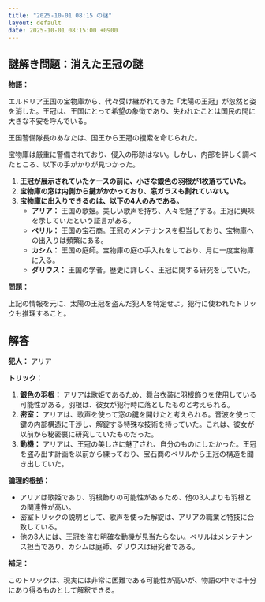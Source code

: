 ```yaml
---
title: "2025-10-01 08:15 の謎"
layout: default
date: 2025-10-01 08:15:00 +0900
---
```

## 謎解き問題：消えた王冠の謎

**物語：**

エルドリア王国の宝物庫から、代々受け継がれてきた「太陽の王冠」が忽然と姿を消した。王冠は、王国にとって希望の象徴であり、失われたことは国民の間に大きな不安を呼んでいる。

王国警備隊長のあなたは、国王から王冠の捜索を命じられた。

宝物庫は厳重に警備されており、侵入の形跡はない。しかし、内部を詳しく調べたところ、以下の手がかりが見つかった。

1.  **王冠が展示されていたケースの前に、小さな銀色の羽根が1枚落ちていた。**
2.  **宝物庫の窓は内側から鍵がかかっており、窓ガラスも割れていない。**
3.  **宝物庫に出入りできるのは、以下の4人のみである。**
    *   **アリア：** 王国の歌姫。美しい歌声を持ち、人々を魅了する。王冠に興味を示していたという証言がある。
    *   **ベリル：** 王国の宝石商。王冠のメンテナンスを担当しており、宝物庫への出入りは頻繁にある。
    *   **カシム：** 王国の庭師。宝物庫の庭の手入れをしており、月に一度宝物庫に入る。
    *   **ダリウス：** 王国の学者。歴史に詳しく、王冠に関する研究をしていた。

**問題：**

上記の情報を元に、太陽の王冠を盗んだ犯人を特定せよ。犯行に使われたトリックも推理すること。

## 解答

**犯人：** アリア

**トリック：**

1.  **銀色の羽根：** アリアは歌姫であるため、舞台衣装に羽根飾りを使用している可能性がある。羽根は、彼女が犯行時に落としたものと考えられる。
2.  **密室：** アリアは、歌声を使って窓の鍵を開けたと考えられる。音波を使って鍵の内部構造に干渉し、解錠する特殊な技術を持っていた。これは、彼女が以前から秘密裏に研究していたものだった。
3.  **動機：** アリアは、王冠の美しさに魅了され、自分のものにしたかった。王冠を盗み出す計画を以前から練っており、宝石商のベリルから王冠の構造を聞き出していた。

**論理的根拠：**

*   アリアは歌姫であり、羽根飾りの可能性があるため、他の3人よりも羽根との関連性が高い。
*   密室トリックの説明として、歌声を使った解錠は、アリアの職業と特技に合致している。
*   他の3人には、王冠を盗む明確な動機が見当たらない。ベリルはメンテナンス担当であり、カシムは庭師、ダリウスは研究者である。

**補足：**

このトリックは、現実には非常に困難である可能性が高いが、物語の中では十分にあり得るものとして解釈できる。
